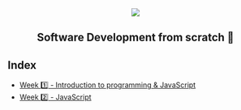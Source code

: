 <div align="center">
  <img src="https://uploads-ssl.webflow.com/5eb2f56932c3562feab232e3/5f73550d00249e7e96c9f3de_Logo.png">
</div>
<h2 align="center">Software Development from scratch 🤖</h2>

## Index
- [Week 1️⃣ - Introduction to programming & JavaScript](Challenges/week1)
- [Week 2️⃣ - JavaScript](Challenges/week2)
<!-- - [Week 3️⃣ - Challenges](challenges/week3)
- [Week 4️⃣ - Challenges](challenges/week4)
- [Week 5️⃣ - Challenges](challenges/week5)
- [Week 6️⃣ - Challenges](challenges/week6)
- [Week 7️⃣ - Challenges](challenges/week7) -->
